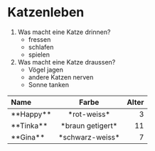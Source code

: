 <h1 id="h1">Katzenleben</h1>
<ol>
<li>Was macht eine Katze drinnen?<ul>
<li>fressen</li>
<li>schlafen</li>
<li>spielen</li>
</ul>
</li>
<li>Was macht eine Katze draussen?<ul>
<li>Vögel jagen</li>
<li>andere Katzen nerven</li>
<li>Sonne tanken</li>
</ul>
</li>
</ol>
<table>
<thead>
<tr>
<th style="text-align:left">Name</th>
<th style="text-align:center">Farbe</th>
<th style="text-align:right">Alter</th>
</tr>
</thead>
<tbody>
<tr>
<td style="|:text-align:left:|">**Happy**</td>
<td style="text-align:center">*rot-weiss*</td>
<td style="text-align:right">3</td>
</tr>
<tr>
<td style="text-align:left">**Tinka**</td>
<td style="text-align:center">*braun getigert*</td>
<td style="text-align:right">11</td>
</tr>
<tr>
<td style="text-align:left">**Gina**</td>
<td style="text-align:center">*schwarz-weiss*</td>
<td style="text-align:right">7</td>
</tr>
</tbody>
